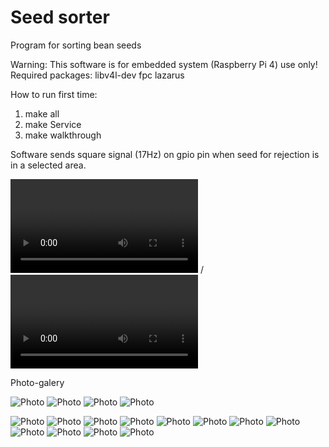 # Seed sorter
Program for sorting bean seeds

Warning: This software is for embedded system (Raspberry Pi 4) use only!
Required packages: libv4l-dev fpc lazarus

How to run first time:

1. make all
2. make Service
3. make walkthrough

Software sends square signal (17Hz) on gpio pin when seed for rejection is in a selected area.

![Video](Photos/video.webm) / ![Video in FullHD](https://download1472.mediafire.com/eybpd09d5m2g/zxpubwug0rqqun6/20211218_133223.mp4)

Photo-galery

![Photo](Photos/20211218_134026.jpg)
![Photo](Photos/20211218_134041.jpg)
![Photo](Photos/20211218_134127.jpg)
![Photo](Photos/20211218_134118.jpg)

![Photo](Photos/20211113_154245.jpg)
![Photo](Photos/20211113_154237.jpg)
![Photo](Photos/20211113_154255.jpg)
![Photo](Photos/20211113_154303.jpg)
![Photo](Photos/20211113_154308.jpg)
![Photo](Photos/20211113_154213.jpg)
![Photo](Photos/20211113_154140.jpg)
![Photo](Photos/20211113_154144.jpg)
![Photo](Photos/20211113_154133.jpg)
![Photo](Photos/20211218_134049.jpg)
![Photo](Photos/20211218_134054.jpg)
![Photo](Photos/20210222_111046.jpg)
